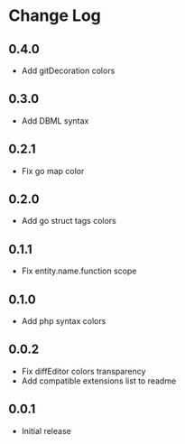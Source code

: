 # Change Log

## 0.4.0

- Add gitDecoration colors

## 0.3.0

- Add DBML syntax

## 0.2.1

- Fix go map color

## 0.2.0

- Add go struct tags colors

## 0.1.1

- Fix entity.name.function scope

## 0.1.0

- Add php syntax colors

## 0.0.2

- Fix diffEditor colors transparency
- Add compatible extensions list to readme

## 0.0.1

- Initial release
